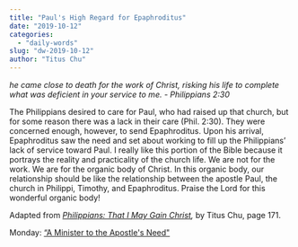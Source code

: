 ```yaml
---
title: "Paul's High Regard for Epaphroditus"
date: "2019-10-12"
categories: 
  - "daily-words"
slug: "dw-2019-10-12"
author: "Titus Chu"
---
```


_he came close to death for the work of Christ, risking his life to complete what was deficient in your service to me. - Philippians 2:30_

The Philippians desired to care for Paul, who had raised up that church, but for some reason there was a lack in their care (Phil. 2:30). They were concerned enough, however, to send Epaphroditus. Upon his arrival, Epaphroditus saw the need and set about working to fill up the Philippians’ lack of service toward Paul. I really like this portion of the Bible because it portrays the reality and practicality of the church life. We are not for the work. We are for the organic body of Christ. In this organic body, our relationship should be like the relationship between the apostle Paul, the church in Philippi, Timothy, and Epaphroditus. Praise the Lord for this wonderful organic body!

Adapted from _[Philippians: That I May Gain Christ](/book-philippians/ "Go to the listing for this book"),_ by Titus Chu, page 171.

Monday: [“A Minister to the Apostle's Need"](/dw-2019-10-14)
